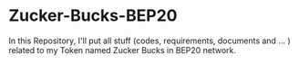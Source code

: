 # Zucker-Bucks-BEP20
In this Repository, I'll put all stuff (codes, requirements, documents and ... ) related to my Token named Zucker Bucks  in BEP20 network.
